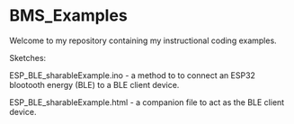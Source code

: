 # BMS_Examples

Welcome to my repository containing my instructional coding examples.

Sketches:

ESP_BLE_sharableExample.ino   - a method to to connect an ESP32 blootooth energy (BLE) to a BLE client device.

ESP_BLE_sharableExample.html  - a companion file to act as the BLE client device.



